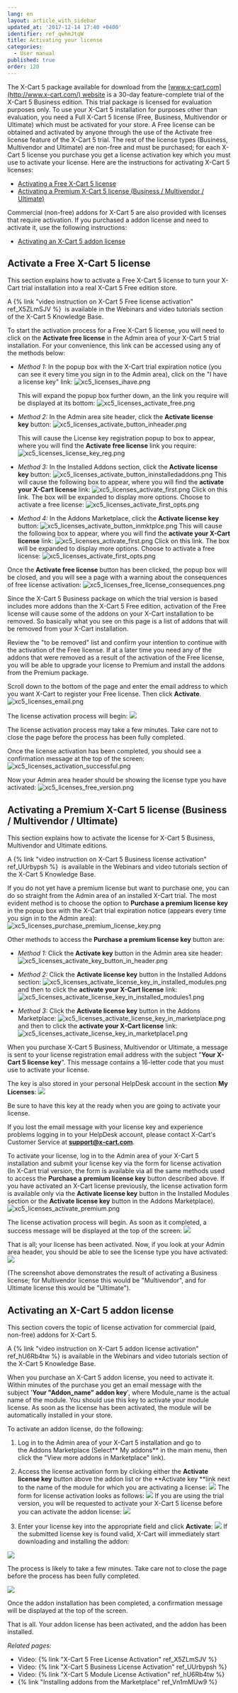 ```yaml
---
lang: en
layout: article_with_sidebar
updated_at: '2017-12-14 17:40 +0400'
identifier: ref_qwhmJtqW
title: Activating your license
categories:
  - User manual
published: true
order: 120
---
```


The X-Cart 5 package available for download from the [www.x-cart.com](http://www.x-cart.com/) website is a 30-day feature-complete trial of the X-Cart 5 Business edition. This trial package is licensed for evaluation purposes only. To use your X-Cart 5 installation for purposes other than evaluation, you need a Full X-Cart 5 license (Free, Business, Multivendor or Ultimate) which must be activated for your store. A Free license can be obtained and activated by anyone through the use of the Activate free license feature of the X-Cart 5 trial. The rest of the license types (Business, Multivendor and Ultimate) are non-free and must be purchased; for each X-Cart 5 license you purchase you get a license activation key which you must use to activate your license. Here are the instructions for activating X-Cart 5 licenses:

*   [Activating a Free X-Cart 5 license](#activate-a-free-x-cart-5-license)
*   [Activating a Premium X-Cart 5 license (Business / Multivendor / Ultimate)](#activating-a-premium-x-cart-5license-business--multivendor--ultimate)

Commercial (non-free) addons for X-Cart 5 are also provided with licenses that require activation. If you purchased a addon license and need to activate it, use the following instructions:

*   [Activating an X-Cart 5 addon license](#activating-an-x-cart-5-addon-license)

## Activate a Free X-Cart 5 license

This section explains how to activate a Free X-Cart 5 license to turn your X-Cart trial installation into a real X-Cart 5 Free edition store.

A {% link "video instruction on X-Cart 5 Free license activation" ref_X5ZLmSJV %}  is available in the Webinars and video tutorials section of the X-Cart 5 Knowledge Base.

To start the activation process for a Free X-Cart 5 license, you will need to click on the **Activate free license** in the Admin area of your X-Cart 5 trial installation. For your convenience, this link can be accessed using any of the methods below:  

   *   _Method 1:_
       In the popup box with the X-Cart trial expiration notice (you can see it every time you sign in to the Admin area), click on the "I have a license key" link:
       ![xc5_licenses_ihave.png]({{site.baseurl}}/attachments/ref_qwhmJtqW/xc5_licenses_ihave.png)

       This will expand the popup box further down, an the link you require will be displayed at its bottom:
       ![xc5_licenses_activate_free.png]({{site.baseurl}}/attachments/ref_qwhmJtqW/xc5_licenses_activate_free.png)

   *   _Method 2:_ In the Admin area site header, click the **Activate license key** button:
       ![xc5_licenses_activate_button_inheader.png]({{site.baseurl}}/attachments/ref_qwhmJtqW/xc5_licenses_activate_button_inheader.png)

       This will cause the License key registration popup to box to appear, where you will find the **Activate free license** link you require:
       ![xc5_licenses_license_key_reg.png]({{site.baseurl}}/attachments/ref_qwhmJtqW/xc5_licenses_license_key_reg.png)

   *    _Method 3:_ In the Installed Addons section, click the **Activate license key** button:
        ![xc5_licenses_activate_button_ininstalledaddons.png]({{site.baseurl}}/attachments/ref_qwhmJtqW/xc5_licenses_activate_button_ininstalledaddons.png)
        This will cause the following box to appear, where you will find the **activate your X-Cart license** link:
        ![xc5_licenses_activate_first.png]({{site.baseurl}}/attachments/ref_qwhmJtqW/xc5_licenses_activate_first.png)
        Click on this link. The box will be expanded to display more options. Choose to activate a free license:
        ![xc5_licenses_activate_first_opts.png]({{site.baseurl}}/attachments/ref_qwhmJtqW/xc5_licenses_activate_first_opts.png)

   *   _Method 4:_ In the Addons Marketplace, click the **Activate license key** button:
        ![xc5_licenses_activate_button_inmktplce.png]({{site.baseurl}}/attachments/ref_qwhmJtqW/xc5_licenses_activate_button_inmktplce.png)
        This will cause the following box to appear, where you will find the **activate your X-Cart license** link:
        ![xc5_licenses_activate_first.png]({{site.baseurl}}/attachments/ref_qwhmJtqW/xc5_licenses_activate_first.png)
         Click on this link. The box will be expanded to display more options. Choose to activate a free license:
        ![xc5_licenses_activate_first_opts.png]({{site.baseurl}}/attachments/ref_qwhmJtqW/xc5_licenses_activate_first_opts.png)

Once the **Activate free license** button has been clicked, the popup box will be closed, and you will see a page with a warning about the consequences of free license activation:
         ![xc5_licenses_free_license_consequences.png]({{site.baseurl}}/attachments/ref_qwhmJtqW/xc5_licenses_free_license_consequences.png)

Since the X-Cart 5 Business package on which the trial version is based includes more addons than the X-Cart 5 Free edition, activation of the Free license will cause some of the addons on your X-Cart installation to be removed. So basically what you see on this page is a list of addons that will be removed from your X-Cart installation.

Review the "to be removed" list and confirm your intention to continue with the activation of the Free license. If at a later time you need any of the addons that were removed as a result of the activation of the Free license, you will be able to upgrade your license to Premium and install the addons from the Premium package.

Scroll down to the bottom of the page and enter the email address to which you want X-Cart to register your Free license. Then click **Activate**.
          ![xc5_licenses_email.png]({{site.baseurl}}/attachments/ref_qwhmJtqW/xc5_licenses_email.png)

The license activation process will begin:
          ![]({{site.baseurl}}/attachments/8225232/8356127.png)
    
The license activation process may take a few minutes. Take care not to close the page before the process has been fully completed.

Once the license activation has been completed, you should see a confirmation message at the top of the screen:
          ![xc5_licenses_activation_successful.png]({{site.baseurl}}/attachments/ref_qwhmJtqW/xc5_licenses_activation_successful.png)

Now your Admin area header should be showing the license type you have activated:
          ![xc5_licenses_free_version.png]({{site.baseurl}}/attachments/ref_qwhmJtqW/xc5_licenses_free_version.png)


## Activating a Premium X-Cart 5 license (Business / Multivendor / Ultimate)

This section explains how to activate the license for X-Cart 5 Business, Multivendor and Ultimate editions.

A {% link "video instruction on X-Cart 5 Business license activation" ref_UUrbypsh %}  is available in the Webinars and video tutorials section of the X-Cart 5 Knowledge Base.

If you do not yet have a premium license but want to purchase one, you can do so straight from the Admin area of an installed X-Cart trial. The most evident method is to choose the option to **Purchase a premium license key** in the popup box with the X-Cart trial expiration notice (appears every time you sign in to the Admin area):        
          ![xc5_licenses_purchase_premium_license_key.png]({{site.baseurl}}/attachments/ref_qwhmJtqW/xc5_licenses_purchase_premium_license_key.png)

Other methods to access the **Purchase a premium license key** button are:

   *   _Method 1:_ Click the **Activate key** button in the Admin area site header:
       ![xc5_licenses_activate_key_button_in_header.png]({{site.baseurl}}/attachments/ref_qwhmJtqW/xc5_licenses_activate_key_button_in_header.png)
    
   *   _Method 2:_ Click the **Activate license key** button in the Installed Addons section:
       ![xc5_licenses_activate_license_key_in_installed_modules.png]({{site.baseurl}}/attachments/ref_qwhmJtqW/xc5_licenses_activate_license_key_in_installed_modules.png) 
        and then to click the **activate your X-Cart license** link:
        ![xc5_licenses_activate_license_key_in_installed_modules1.png]({{site.baseurl}}/attachments/ref_qwhmJtqW/xc5_licenses_activate_license_key_in_installed_modules1.png)
           
   *   _Method 3:_ Click the **Activate license key** button in the Addons Marketplace:
       ![xc5_licenses_activate_license_key_in_marketplace.png]({{site.baseurl}}/attachments/ref_qwhmJtqW/xc5_licenses_activate_license_key_in_marketplace.png)      
       and then to click the **activate your X-Cart license** link:
       ![xc5_licenses_activate_license_key_in_marketplace1.png]({{site.baseurl}}/attachments/ref_qwhmJtqW/xc5_licenses_activate_license_key_in_marketplace1.png)
        
When you purchase X-Cart 5 Business, Multivendor or Ultimate, a message is sent to your license registration email address with the subject "**Your X-Cart 5 license key**". This message contains a 16-letter code that you must use to activate your license. 

The key is also stored in your personal HelpDesk account in the section **My Licenses**:
       ![]({{site.baseurl}}/attachments/8225232/8356149.png)

Be sure to have this key at the ready when you are going to activate your license.

If you lost the email message with your license key and experience problems logging in to your HelpDesk account, please contact X-Cart's Customer Service at **[support@x-cart.com](mailto:support@x-cart.com)**.

To activate your license, log in to the Admin area of your X-Cart 5 installation and submit your license key via the form for license activation (In X-Cart trial version, the form is available via all the same methods used to access the **Purchase a premium license key** button described above. If you have activated an X-Cart license previously, the license activation form is available only via the **Activate license key** button in the Installed Modules section or the **Activate license key** button in the Addons Marketplace). 
      ![xc5_licenses_activate_premium.png]({{site.baseurl}}/attachments/ref_qwhmJtqW/xc5_licenses_activate_premium.png)

The license activation process will begin. As soon as it completed, a success message will be displayed at the top of the screen:
      ![]({{site.baseurl}}/attachments/8225232/8716605.png)

That is all; your license has been activated. Now, if you look at your Admin area header, you should be able to see the license type you have activated:
      ![]({{site.baseurl}}/attachments/8225232/8716606.png)

(The screenshot above demonstrates the result of activating a Business license; for Multivendor license this would be "Multivendor", and for Ultimate license this would be "Ultimate").

## Activating an X-Cart 5 addon license

This section covers the topic of license activation for commercial (paid, non-free) addons for X-Cart 5.

A {% link "video instruction on X-Cart 5 addon license activation" ref_hU6Rb4tw %} is available in the Webinars and video tutorials section of the X-Cart 5 Knowledge Base.

When you purchase an X-Cart 5 addon license, you need to activate it. Within minutes of the purchase you get an email message with the subject '**Your **"**Addon_name**"** addon key**', where Module_name is the actual name of the module. You should use this key to activate your module license. As soon as the license has been activated, the module will be automatically installed in your store.

To activate an addon license, do the following:

1.  Log in to the Admin area of your X-Cart 5 installation and go to the Addons Marketplace (Select** My addons** in the main menu, then click the "View more addons in Marketplace" link).

2.  Access the license activation form by clicking either the **Activate license key** button above the addon list or the **Activate key **link next to the name of the module for which you are activating a license:
    ![]({{site.baseurl}}/attachments/8225232/8716608.png)
    The form for license activation looks as follows:
    ![]({{site.baseurl}}/attachments/8225232/8716609.png)
    If you are using the trial version, you will be requested to activate your X-Cart 5 license before you can activate the addon license:
    ![]({{site.baseurl}}/attachments/8225232/8716598.png)
3.  Enter your license key into the appropriate field and click **Activate**:
    ![]({{site.baseurl}}/attachments/8225232/8716610.png)
    If the submitted license key is found valid, X-Cart will immediately start downloading and installing the addon:

![]({{site.baseurl}}/attachments/8225232/8356157.png)

The process is likely to take a few minutes. Take care not to close the page before the process has been fully completed.

![]({{site.baseurl}}/attachments/8225232/8356158.png)

Once the addon installation has been completed, a confirmation message will be displayed at the top of the screen.

That is all. Your addon license has been activated, and the addon has been installed. 

_Related pages:_

*   Video: {% link "X-Cart 5 Free License Activation" ref_X5ZLmSJV %}
*   Video: {% link "X-Cart 5 Business License Activation" ref_UUrbypsh %}
*   Video: {% link "X-Cart 5 Module License Activation" ref_hU6Rb4tw %}
*   {% link "Installing addons from the Marketplace" ref_Vn1mMUw9 %}
